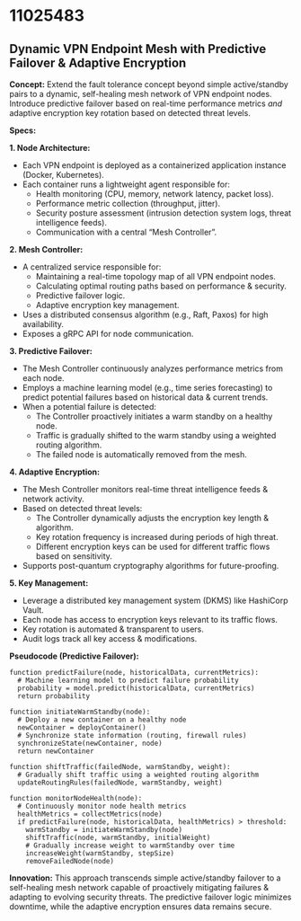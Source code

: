 # 11025483

## Dynamic VPN Endpoint Mesh with Predictive Failover & Adaptive Encryption

**Concept:** Extend the fault tolerance concept beyond simple active/standby pairs to a dynamic, self-healing mesh network of VPN endpoint nodes. Introduce predictive failover based on real-time performance metrics *and* adaptive encryption key rotation based on detected threat levels.

**Specs:**

**1. Node Architecture:**

*   Each VPN endpoint is deployed as a containerized application instance (Docker, Kubernetes).
*   Each container runs a lightweight agent responsible for:
    *   Health monitoring (CPU, memory, network latency, packet loss).
    *   Performance metric collection (throughput, jitter).
    *   Security posture assessment (intrusion detection system logs, threat intelligence feeds).
    *   Communication with a central “Mesh Controller”.

**2. Mesh Controller:**

*   A centralized service responsible for:
    *   Maintaining a real-time topology map of all VPN endpoint nodes.
    *   Calculating optimal routing paths based on performance & security.
    *   Predictive failover logic.
    *   Adaptive encryption key management.
*   Uses a distributed consensus algorithm (e.g., Raft, Paxos) for high availability.
*   Exposes a gRPC API for node communication.

**3. Predictive Failover:**

*   The Mesh Controller continuously analyzes performance metrics from each node.
*   Employs a machine learning model (e.g., time series forecasting) to predict potential failures based on historical data & current trends.
*   When a potential failure is detected:
    *   The Controller proactively initiates a warm standby on a healthy node.
    *   Traffic is gradually shifted to the warm standby using a weighted routing algorithm.
    *   The failed node is automatically removed from the mesh.

**4. Adaptive Encryption:**

*   The Mesh Controller monitors real-time threat intelligence feeds & network activity.
*   Based on detected threat levels:
    *   The Controller dynamically adjusts the encryption key length & algorithm.
    *   Key rotation frequency is increased during periods of high threat.
    *   Different encryption keys can be used for different traffic flows based on sensitivity.
*   Supports post-quantum cryptography algorithms for future-proofing.

**5. Key Management:**

*   Leverage a distributed key management system (DKMS) like HashiCorp Vault.
*   Each node has access to encryption keys relevant to its traffic flows.
*   Key rotation is automated & transparent to users.
*   Audit logs track all key access & modifications.

**Pseudocode (Predictive Failover):**

```
function predictFailure(node, historicalData, currentMetrics):
  # Machine learning model to predict failure probability
  probability = model.predict(historicalData, currentMetrics)
  return probability

function initiateWarmStandby(node):
  # Deploy a new container on a healthy node
  newContainer = deployContainer()
  # Synchronize state information (routing, firewall rules)
  synchronizeState(newContainer, node)
  return newContainer

function shiftTraffic(failedNode, warmStandby, weight):
  # Gradually shift traffic using a weighted routing algorithm
  updateRoutingRules(failedNode, warmStandby, weight)

function monitorNodeHealth(node):
  # Continuously monitor node health metrics
  healthMetrics = collectMetrics(node)
  if predictFailure(node, historicalData, healthMetrics) > threshold:
    warmStandby = initiateWarmStandby(node)
    shiftTraffic(node, warmStandby, initialWeight)
    # Gradually increase weight to warmStandby over time
    increaseWeight(warmStandby, stepSize)
    removeFailedNode(node)
```

**Innovation:** This approach transcends simple active/standby failover to a self-healing mesh network capable of proactively mitigating failures & adapting to evolving security threats. The predictive failover logic minimizes downtime, while the adaptive encryption ensures data remains secure.